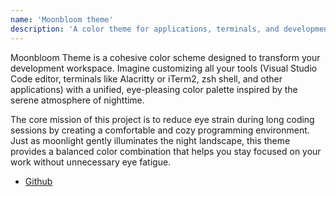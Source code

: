 ```yaml
---
name: 'Moonbloom theme'
description: 'A color theme for applications, terminals, and development tools inspired by the tranquility of nighttime, designed for comfortable, eye-friendly work.'
---
```


Moonbloom Theme is a cohesive color scheme designed to transform your development workspace. Imagine customizing all your tools (Visual Studio Code editor, terminals like Alacritty or iTerm2, zsh shell, and other applications) with a unified, eye-pleasing color palette inspired by the serene atmosphere of nighttime.

The core mission of this project is to reduce eye strain during long coding sessions by creating a comfortable and cozy programming environment. Just as moonlight gently illuminates the night landscape, this theme provides a balanced color combination that helps you stay focused on your work without unnecessary eye fatigue.

- [Github](https://github.com/moonbloom-theme/moonbloom)
